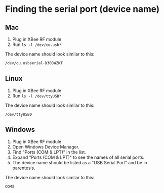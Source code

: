# Finding the serial port (device name)
## Mac
1. Plug in XBee RF module
2. Run `ls -l /dev/cu.usb*`

The device name should look similar to this:
```sh
/dev/cu.usbserial-D30DWZKT
```

## Linux

1. Plug in XBee RF module
2. Run `ls -l /dev/ttyUSB*` 

The device name should look similar to this:

```
/dev/ttyUSB0
```

## Windows

1. Plug in XBee RF module
2. Open Windows Device Manager.
3. Find "Ports (COM & LPT)" in the list.
4. Expand "Ports (COM & LPT)" to see the names of all serial ports.
5. The device name should be listed as a "USB Serial Port" and be in parentesis.

The device name should look similar to this:

```
COM3
```